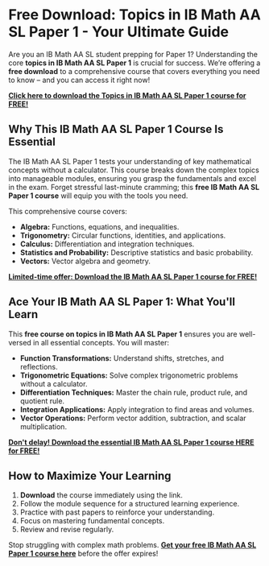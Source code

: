 # Free Download: Topics in IB Math AA SL Paper 1 - Your Ultimate Guide

Are you an IB Math AA SL student prepping for Paper 1? Understanding the core **topics in IB Math AA SL Paper 1** is crucial for success. We’re offering a **free download** to a comprehensive course that covers everything you need to know – and you can access it right now!

[**Click here to download the Topics in IB Math AA SL Paper 1 course for FREE!**](https://udemywork.com/topics-in-ib-math-aa-sl-paper-1)

## Why This IB Math AA SL Paper 1 Course Is Essential

The IB Math AA SL Paper 1 tests your understanding of key mathematical concepts without a calculator. This course breaks down the complex topics into manageable modules, ensuring you grasp the fundamentals and excel in the exam. Forget stressful last-minute cramming; this **free IB Math AA SL Paper 1 course** will equip you with the tools you need.

This comprehensive course covers:
*   **Algebra:** Functions, equations, and inequalities.
*   **Trigonometry:** Circular functions, identities, and applications.
*   **Calculus:** Differentiation and integration techniques.
*   **Statistics and Probability:** Descriptive statistics and basic probability.
*   **Vectors:** Vector algebra and geometry.

[**Limited-time offer: Download the IB Math AA SL Paper 1 course for FREE!**](https://udemywork.com/topics-in-ib-math-aa-sl-paper-1)

## Ace Your IB Math AA SL Paper 1: What You'll Learn

This **free course on topics in IB Math AA SL Paper 1** ensures you are well-versed in all essential concepts. You will master:

*   **Function Transformations:** Understand shifts, stretches, and reflections.
*   **Trigonometric Equations:** Solve complex trigonometric problems without a calculator.
*   **Differentiation Techniques:** Master the chain rule, product rule, and quotient rule.
*   **Integration Applications:** Apply integration to find areas and volumes.
*   **Vector Operations:** Perform vector addition, subtraction, and scalar multiplication.

[**Don't delay! Download the essential IB Math AA SL Paper 1 course HERE for FREE!**](https://udemywork.com/topics-in-ib-math-aa-sl-paper-1)

## How to Maximize Your Learning

1.  **Download** the course immediately using the link.
2.  Follow the module sequence for a structured learning experience.
3.  Practice with past papers to reinforce your understanding.
4.  Focus on mastering fundamental concepts.
5.  Review and revise regularly.

Stop struggling with complex math problems. **[Get your free IB Math AA SL Paper 1 course here](https://udemywork.com/topics-in-ib-math-aa-sl-paper-1)** before the offer expires!
